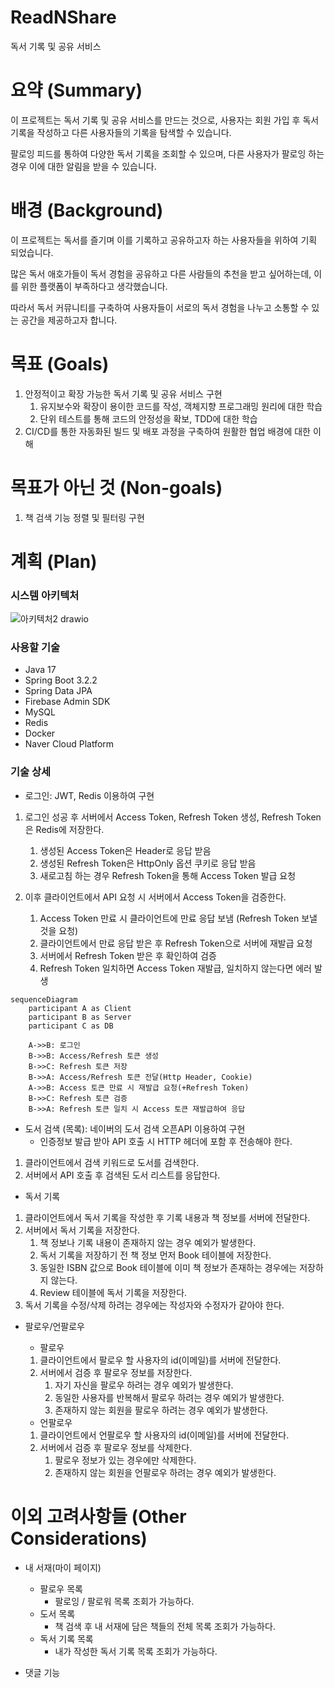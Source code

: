 # ReadNShare
독서 기록 및 공유 서비스

# **요약 (Summary)**

이 프로젝트는 독서 기록 및 공유 서비스를 만드는 것으로, 사용자는 회원 가입 후 독서 기록을 작성하고 다른 사용자들의 기록을 탐색할 수 있습니다.

팔로잉 피드를 통하여 다양한 독서 기록을 조회할 수 있으며, 다른 사용자가 팔로잉 하는 경우 이에 대한 알림을 받을 수 있습니다.

# **배경 (Background)**

이 프로젝트는 독서를 즐기며 이를 기록하고 공유하고자 하는 사용자들을 위하여 기획 되었습니다.

많은 독서 애호가들이 독서 경험을 공유하고 다른 사람들의 추천을 받고 싶어하는데, 이를 위한 플랫폼이 부족하다고 생각했습니다.

따라서 독서 커뮤니티를 구축하여 사용자들이 서로의 독서 경험을 나누고 소통할 수 있는 공간을 제공하고자 합니다.

# **목표 (Goals)**

1. 안정적이고 확장 가능한 독서 기록 및 공유 서비스 구현
    1. 유지보수와 확장이 용이한 코드를 작성, 객체지향 프로그래밍 원리에 대한 학습
    2. 단위 테스트를 통해 코드의 안정성을 확보, TDD에 대한 학습
2. CI/CD를 통한 자동화된 빌드 및 배포 과정을 구축하여 원활한 협업 배경에 대한 이해

# **목표가 아닌 것 (Non-goals)**

1. 책 검색 기능 정렬 및 필터링 구현

# **계획 (Plan)**

### 시스템 아키텍처
![아키텍처2 drawio](https://github.com/f-lab-edu/ReadNShare/assets/114924775/5ab1d25c-66bb-43c6-97f9-aa2676c4f56a)

### 사용할 기술

- Java 17
- Spring Boot 3.2.2
- Spring Data JPA
- Firebase Admin SDK
- MySQL
- Redis
- Docker
- Naver Cloud Platform

### 기술 상세

- 로그인: JWT, Redis 이용하여 구현
    
1. 로그인 성공 후 서버에서 Access Token, Refresh Token 생성, Refresh Token은 Redis에 저장한다.
    1. 생성된 Access Token은 Header로 응답 받음
    2. 생성된 Refresh Token은 HttpOnly 옵션 쿠키로 응답 받음
    3. 새로고침 하는 경우 Refresh Token을 통해 Access Token 발급 요청
        

2. 이후 클라이언트에서 API 요청 시 서버에서 Access Token을 검증한다.
   1. Access Token 만료 시 클라이언트에 만료 응답 보냄 (Refresh Token 보낼 것을 요청)
   2. 클라이언트에서 만료 응답 받은 후 Refresh Token으로 서버에 재발급 요청
   3. 서버에서 Refresh Token 받은 후 확인하여 검증
   4. Refresh Token 일치하면 Access Token 재발급, 일치하지 않는다면 에러 발생

```mermaid
sequenceDiagram
    participant A as Client
    participant B as Server
    participant C as DB
    
    A->>B: 로그인
    B->>B: Access/Refresh 토큰 생성
    B->>C: Refresh 토큰 저장
    B->>A: Access/Refresh 토큰 전달(Http Header, Cookie)
    A->>B: Access 토큰 만료 시 재발급 요청(+Refresh Token)
    B->>C: Refresh 토큰 검증
    B->>A: Refresh 토큰 일치 시 Access 토큰 재발급하여 응답
```	

- 도서 검색 (목록): 네이버의 도서 검색 오픈API 이용하여 구현
  - 인증정보 발급 받아 API 호출 시 HTTP 헤더에 포함 후 전송해야 한다.
1. 클라이언트에서 검색 키워드로 도서를 검색한다.
2. 서버에서 API 호출 후 검색된 도서 리스트를 응답한다.

- 독서 기록
1. 클라이언트에서 독서 기록을 작성한 후 기록 내용과 책 정보를 서버에 전달한다.
2. 서버에서 독서 기록을 저장한다.
    1. 책 정보나 기록 내용이 존재하지 않는 경우 예외가 발생한다.
    2. 독서 기록을 저장하기 전 책 정보 먼저 Book 테이블에 저장한다.
    3. 동일한 ISBN 값으로 Book 테이블에 이미 책 정보가 존재하는 경우에는 저장하지 않는다.
    4. Review 테이블에 독서 기록을 저장한다.
3. 독서 기록을 수정/삭제 하려는 경우에는 작성자와 수정자가 같아야 한다.

- 팔로우/언팔로우
    - 팔로우
    1. 클라이언트에서 팔로우 할 사용자의 id(이메일)를 서버에 전달한다.
    2. 서버에서 검증 후 팔로우 정보를 저장한다.
        1. 자기 자신을 팔로우 하려는 경우 예외가 발생한다.
        2. 동일한 사용자를 반복해서 팔로우 하려는 경우 예외가 발생한다.
        3. 존재하지 않는 회원을 팔로우 하려는 경우 예외가 발생한다.
        
    - 언팔로우
    1. 클라이언트에서 언팔로우 할 사용자의 id(이메일)를 서버에 전달한다.
    2. 서버에서 검증 후 팔로우 정보를 삭제한다.
        1. 팔로우 정보가 있는 경우에만 삭제한다.
        2. 존재하지 않는 회원을 언팔로우 하려는 경우 예외가 발생한다.

# **이외 고려사항들 (Other Considerations)**
- 내 서재(마이 페이지)
    - 팔로우 목록
        - 팔로잉 / 팔로워 목록 조회가 가능하다.
    - 도서 목록
        - 책 검색 후 내 서재에 담은 책들의 전체 목록 조회가 가능하다.
    - 독서 기록 목록
        - 내가 작성한 독서 기록 목록 조회가 가능하다.

- 댓글 기능
